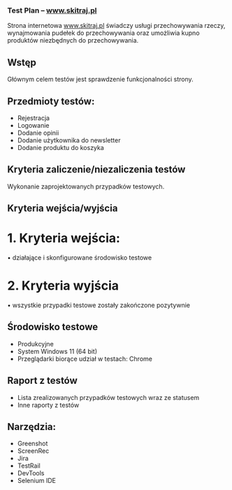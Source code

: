 ### Test Plan – www.skitraj.pl
Strona internetowa www.skitraj.pl świadczy usługi przechowywania rzeczy, wynajmowania pudełek do przechowywania oraz umożliwia kupno produktów niezbędnych do przechowywania. 
## Wstęp
Głównym celem testów jest sprawdzenie funkcjonalności strony.
## Przedmioty testów:
- 	Rejestracja
- 	Logowanie
- 	Dodanie opinii
-	Dodanie użytkownika do newsletter
-	Dodanie produktu do koszyka
##  Kryteria  zaliczenie/niezaliczenia testów
Wykonanie zaprojektowanych przypadków testowych.
##  Kryteria wejścia/wyjścia
# 1. Kryteria wejścia:
•	działające i skonfigurowane środowisko testowe
# 2. Kryteria wyjścia
•	wszystkie przypadki testowe zostały zakończone pozytywnie
##  Środowisko testowe
-	Produkcyjne
-	System Windows 11 (64 bit)
-	Przeglądarki biorące udział w testach: Chrome
##  Raport z testów
-	Lista zrealizowanych przypadków testowych wraz ze statusem
-	Inne raporty z testów
## Narzędzia:
-	Greenshot
-	ScreenRec
-	Jira
-	TestRail
-	DevTools
-	Selenium IDE

